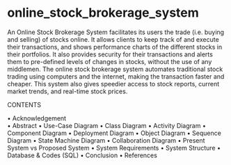 # online_stock_brokerage_system

An Online Stock Brokerage System facilitates its users the trade (i.e. buying and selling) of stocks online. 
It allows clients to keep track of and execute their transactions, and shows performance charts of the different stocks in their portfolios. 
It also provides security for their transactions and alerts them to pre-defined levels of changes in stocks, without the use of any middlemen.
The online stock brokerage system automates traditional stock trading using computers and the internet, making the transaction faster and cheaper. 
This system also gives speedier access to stock reports, current market trends, and real-time stock prices.


CONTENTS   

•	Acknowledgement                  
•	Abstract
•	Use-Case Diagram
•	Class Diagram
•	Activity Diagram
•	Component Diagram
•	Deployment Diagram
•	Object Diagram
•	Sequence Diagram
•	State Machine Diagram
•	Collaboration Diagram
•	Present System vs Proposed System
•	System Requirements
•	System Structure
•	Database & Codes (SQL)
•	Conclusion
•	References

